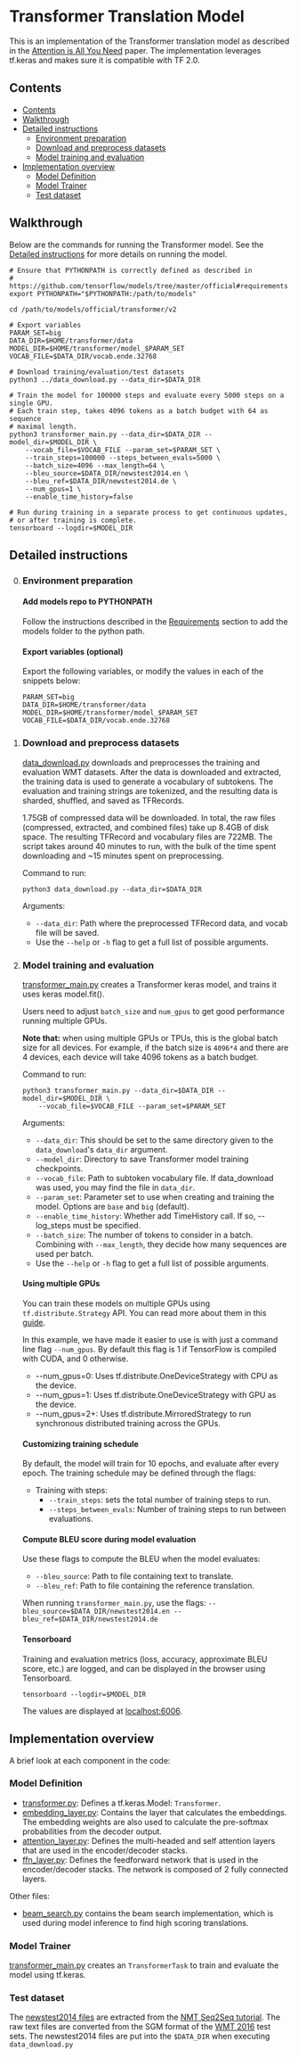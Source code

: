 # Transformer Translation Model
This is an implementation of the Transformer translation model as described in
the [Attention is All You Need](https://arxiv.org/abs/1706.03762) paper. The
implementation leverages tf.keras and makes sure it is compatible with TF 2.0.

## Contents
  * [Contents](#contents)
  * [Walkthrough](#walkthrough)
  * [Detailed instructions](#detailed-instructions)
    * [Environment preparation](#environment-preparation)
    * [Download and preprocess datasets](#download-and-preprocess-datasets)
    * [Model training and evaluation](#model-training-and-evaluation)
  * [Implementation overview](#implementation-overview)
    * [Model Definition](#model-definition)
    * [Model Trainer](#model-trainer)
    * [Test dataset](#test-dataset)

## Walkthrough

Below are the commands for running the Transformer model. See the
[Detailed instructions](#detailed-instructions) for more details on running the
model.

```
# Ensure that PYTHONPATH is correctly defined as described in
# https://github.com/tensorflow/models/tree/master/official#requirements
export PYTHONPATH="$PYTHONPATH:/path/to/models"

cd /path/to/models/official/transformer/v2

# Export variables
PARAM_SET=big
DATA_DIR=$HOME/transformer/data
MODEL_DIR=$HOME/transformer/model_$PARAM_SET
VOCAB_FILE=$DATA_DIR/vocab.ende.32768

# Download training/evaluation/test datasets
python3 ../data_download.py --data_dir=$DATA_DIR

# Train the model for 100000 steps and evaluate every 5000 steps on a single GPU.
# Each train step, takes 4096 tokens as a batch budget with 64 as sequence
# maximal length.
python3 transformer_main.py --data_dir=$DATA_DIR --model_dir=$MODEL_DIR \
    --vocab_file=$VOCAB_FILE --param_set=$PARAM_SET \
    --train_steps=100000 --steps_between_evals=5000 \
    --batch_size=4096 --max_length=64 \
    --bleu_source=$DATA_DIR/newstest2014.en \
    --bleu_ref=$DATA_DIR/newstest2014.de \
    --num_gpus=1 \
    --enable_time_history=false

# Run during training in a separate process to get continuous updates,
# or after training is complete.
tensorboard --logdir=$MODEL_DIR
```

## Detailed instructions


0. ### Environment preparation

   #### Add models repo to PYTHONPATH
   Follow the instructions described in the [Requirements](https://github.com/tensorflow/models/tree/master/official#requirements) section to add the models folder to the python path.

   #### Export variables (optional)

   Export the following variables, or modify the values in each of the snippets below:

   ```shell
   PARAM_SET=big
   DATA_DIR=$HOME/transformer/data
   MODEL_DIR=$HOME/transformer/model_$PARAM_SET
   VOCAB_FILE=$DATA_DIR/vocab.ende.32768
   ```

1. ### Download and preprocess datasets

   [data_download.py](../data_download.py) downloads and preprocesses the training and evaluation WMT datasets. After the data is downloaded and extracted, the training data is used to generate a vocabulary of subtokens. The evaluation and training strings are tokenized, and the resulting data is sharded, shuffled, and saved as TFRecords.

   1.75GB of compressed data will be downloaded. In total, the raw files (compressed, extracted, and combined files) take up 8.4GB of disk space. The resulting TFRecord and vocabulary files are 722MB. The script takes around 40 minutes to run, with the bulk of the time spent downloading and ~15 minutes spent on preprocessing.

   Command to run:
   ```
   python3 data_download.py --data_dir=$DATA_DIR
   ```

   Arguments:
   * `--data_dir`: Path where the preprocessed TFRecord data, and vocab file will be saved.
   * Use the `--help` or `-h` flag to get a full list of possible arguments.

2. ### Model training and evaluation

   [transformer_main.py](transformer_main.py) creates a Transformer keras model,
   and trains it uses keras model.fit().

   Users need to adjust `batch_size` and `num_gpus` to get good performance
   running multiple GPUs.

   **Note that:**
   when using multiple GPUs or TPUs, this is the global batch size for all
   devices. For example, if the batch size is `4096*4` and there are 4 devices,
   each device will take 4096 tokens as a batch budget.

   Command to run:
   ```
   python3 transformer_main.py --data_dir=$DATA_DIR --model_dir=$MODEL_DIR \
       --vocab_file=$VOCAB_FILE --param_set=$PARAM_SET
   ```

   Arguments:
   * `--data_dir`: This should be set to the same directory given to the `data_download`'s `data_dir` argument.
   * `--model_dir`: Directory to save Transformer model training checkpoints.
   * `--vocab_file`: Path to subtoken vocabulary file. If data_download was used, you may find the file in `data_dir`.
   * `--param_set`: Parameter set to use when creating and training the model. Options are `base` and `big` (default).
   * `--enable_time_history`: Whether add TimeHistory call. If so, --log_steps must be specified.
   * `--batch_size`: The number of tokens to consider in a batch. Combining with
     `--max_length`, they decide how many sequences are used per batch.
   * Use the `--help` or `-h` flag to get a full list of possible arguments.

    #### Using multiple GPUs
    You can train these models on multiple GPUs using `tf.distribute.Strategy` API.
    You can read more about them in this
    [guide](https://www.tensorflow.org/guide/distribute_strategy).

    In this example, we have made it easier to use is with just a command line flag
    `--num_gpus`. By default this flag is 1 if TensorFlow is compiled with CUDA,
    and 0 otherwise.

    - --num_gpus=0: Uses tf.distribute.OneDeviceStrategy with CPU as the device.
    - --num_gpus=1: Uses tf.distribute.OneDeviceStrategy with GPU as the device.
    - --num_gpus=2+: Uses tf.distribute.MirroredStrategy to run synchronous
    distributed training across the GPUs.

   #### Customizing training schedule

   By default, the model will train for 10 epochs, and evaluate after every epoch. The training schedule may be defined through the flags:

   * Training with steps:
     * `--train_steps`: sets the total number of training steps to run.
     * `--steps_between_evals`: Number of training steps to run between evaluations.

   #### Compute BLEU score during model evaluation

   Use these flags to compute the BLEU when the model evaluates:

   * `--bleu_source`: Path to file containing text to translate.
   * `--bleu_ref`: Path to file containing the reference translation.

   When running `transformer_main.py`, use the flags: `--bleu_source=$DATA_DIR/newstest2014.en --bleu_ref=$DATA_DIR/newstest2014.de`

   #### Tensorboard
   Training and evaluation metrics (loss, accuracy, approximate BLEU score, etc.) are logged, and can be displayed in the browser using Tensorboard.
   ```
   tensorboard --logdir=$MODEL_DIR
   ```
   The values are displayed at [localhost:6006](localhost:6006).

## Implementation overview

A brief look at each component in the code:

### Model Definition
* [transformer.py](transformer.py): Defines a tf.keras.Model: `Transformer`.
* [embedding_layer.py](embedding_layer.py): Contains the layer that calculates the embeddings. The embedding weights are also used to calculate the pre-softmax probabilities from the decoder output.
* [attention_layer.py](attention_layer.py): Defines the multi-headed and self attention layers that are used in the encoder/decoder stacks.
* [ffn_layer.py](ffn_layer.py): Defines the feedforward network that is used in the encoder/decoder stacks. The network is composed of 2 fully connected layers.

Other files:
* [beam_search.py](beam_search.py) contains the beam search implementation, which is used during model inference to find high scoring translations.

### Model Trainer
[transformer_main.py](transformer_main.py) creates an `TransformerTask` to train and evaluate the model using tf.keras.

### Test dataset
The [newstest2014 files](https://storage.googleapis.com/tf-perf-public/official_transformer/test_data/newstest2014.tgz)
are extracted from the [NMT Seq2Seq tutorial](https://google.github.io/seq2seq/nmt/#download-data).
The raw text files are converted from the SGM format of the
[WMT 2016](http://www.statmt.org/wmt16/translation-task.html) test sets. The
newstest2014 files are put into the `$DATA_DIR` when executing `data_download.py`
